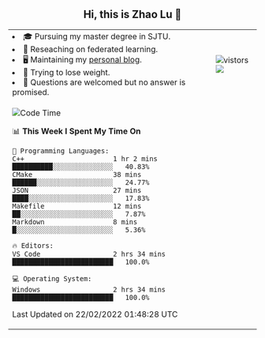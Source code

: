 <h2 align="center"> Hi, this is Zhao Lu 👋</h2>

<table style="overflow:hidden;">
    <tr> 
        <td>
            <li>🎓 Pursuing my master degree in SJTU.</li>
            <li>🌱 Reseaching on federated learning.</li>
            <li>🖥️ Maintaining my <a href="https://ifarewell.xyz">personal blog</a>.</li>
            <li>💪 Trying to lose weight.</li>
            <li>💬 Questions are welcomed but no answer is promised.</li> 
        </td>
        <td>
            <img src="https://visitor-badge.glitch.me/badge?page_id=ifarewell" alt="vistors" />
        <br>
          <img src="https://github-readme-stats.vercel.app/api?username=ifarewell&theme=graywhite&hide=prs,contribs&show_icons=true&hide_border=true&icon_color=CE1D2D&text_color=718096&bg_color=ffffff&hide_title=true" />
        </td>
    </tr>
    <tr>
        <td colspan="2">
            
<!--START_SECTION:waka-->
![Code Time](http://img.shields.io/badge/Code%20Time-98%20hrs%2042%20mins-blue)

📊 **This Week I Spent My Time On** 

```text
💬 Programming Languages: 
C++                      1 hr 2 mins         ██████████░░░░░░░░░░░░░░░   40.83% 
CMake                    38 mins             ██████░░░░░░░░░░░░░░░░░░░   24.77% 
JSON                     27 mins             ████░░░░░░░░░░░░░░░░░░░░░   17.83% 
Makefile                 12 mins             ██░░░░░░░░░░░░░░░░░░░░░░░   7.87% 
Markdown                 8 mins              █░░░░░░░░░░░░░░░░░░░░░░░░   5.36%

🔥 Editors: 
VS Code                  2 hrs 34 mins       █████████████████████████   100.0%

💻 Operating System: 
Windows                  2 hrs 34 mins       █████████████████████████   100.0%

```


 Last Updated on 22/02/2022 01:48:28 UTC
<!--END_SECTION:waka-->
            
</td></tr>
</table>

